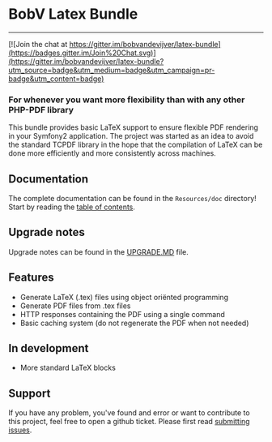 # BobV Latex Bundle
-------------------------------------

[![Join the chat at https://gitter.im/bobvandevijver/latex-bundle](https://badges.gitter.im/Join%20Chat.svg)](https://gitter.im/bobvandevijver/latex-bundle?utm_source=badge&utm_medium=badge&utm_campaign=pr-badge&utm_content=badge)

### For whenever you want more flexibility than with any other PHP-PDF library
This bundle provides basic LaTeX support to ensure flexible PDF rendering in your Symfony2 application. The project was started as an idea to avoid the standard TCPDF library in the hope that the compilation of LaTeX can be done more efficiently and more consistently across machines. 

## Documentation
The complete documentation can be found in the `Resources/doc` directory! Start by reading the [table of contents](https://github.com/bobvandevijver/latex-bundle/tree/master/Resources/doc/documentation.md).

## Upgrade notes
Upgrade notes can be found in the [UPGRADE.MD](https://github.com/bobvandevijver/latex-bundle/blob/master/UPGRADE.md) file.

## Features
* Generate LaTeX (.tex) files using object oriënted programming
* Generate PDF files from .tex files
* HTTP responses containing the PDF using a single command
* Basic caching system (do not regenerate the PDF when not needed)

## In development
* More standard LaTeX blocks

## Support
If you have any problem, you've found and error or want to contribute to this project, feel free to open a github ticket. Please first read [submitting issues](https://github.com/bobvandevijver/latex-bundle/blob/master/Resources/doc/support-and-contribution/submitting-issues.md).